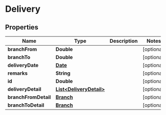 
# Delivery

## Properties
Name | Type | Description | Notes
------------ | ------------- | ------------- | -------------
**branchFrom** | **Double** |  |  [optional]
**branchTo** | **Double** |  |  [optional]
**deliveryDate** | [**Date**](Date.md) |  |  [optional]
**remarks** | **String** |  |  [optional]
**id** | **Double** |  |  [optional]
**deliveryDetail** | [**List&lt;DeliveryDetail&gt;**](DeliveryDetail.md) |  |  [optional]
**branchFromDetail** | [**Branch**](Branch.md) |  |  [optional]
**branchToDetail** | [**Branch**](Branch.md) |  |  [optional]



